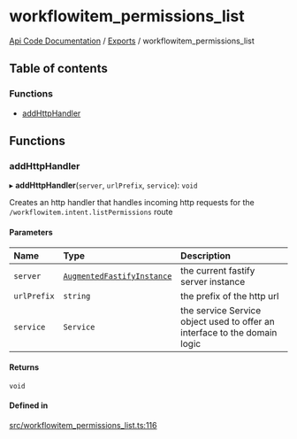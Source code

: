 # workflowitem\_permissions\_list
 
[Api Code Documentation](../README.md) / [Exports](../modules.md) / workflowitem\_permissions\_list

## Table of contents

### Functions

- [addHttpHandler](workflowitem_permissions_list.md#addhttphandler)

## Functions

### addHttpHandler

▸ **addHttpHandler**(`server`, `urlPrefix`, `service`): `void`

Creates an http handler that handles incoming http requests for the `/workflowitem.intent.listPermissions` route

#### Parameters

| Name | Type | Description |
| :------ | :------ | :------ |
| `server` | [`AugmentedFastifyInstance`](../interfaces/types.AugmentedFastifyInstance.md) | the current fastify server instance |
| `urlPrefix` | `string` | the prefix of the http url |
| `service` | `Service` | the service Service object used to offer an interface to the domain logic |

#### Returns

`void`

#### Defined in

[src/workflowitem_permissions_list.ts:116](https://github.com/openkfw/TruBudget/blob/95e6f8a/api/src/workflowitem_permissions_list.ts#L116)
